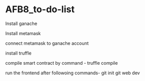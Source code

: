 # AFB8_to-do-list
Install ganache

Install metamask

connect metamask to ganache account

install truffle

compile smart contract by command -
truffle compile

run the frontend after followoing commands-
git init
git web dev

